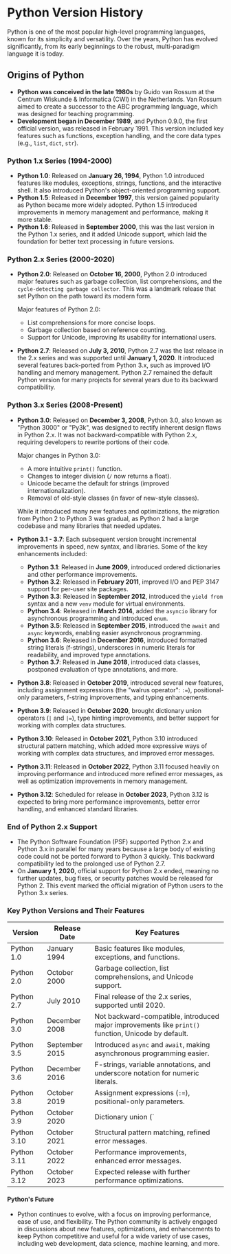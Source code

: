 # Python Version History

Python is one of the most popular high-level programming languages, known for its simplicity and versatility. Over the years, Python has evolved significantly, from its early beginnings to the robust, multi-paradigm language it is today.

## Origins of Python
- **Python was conceived in the late 1980s** by Guido van Rossum at the Centrum Wiskunde & Informatica (CWI) in the Netherlands. Van Rossum aimed to create a successor to the ABC programming language, which was designed for teaching programming.
- **Development began in December 1989**, and Python 0.9.0, the first official version, was released in February 1991. This version included key features such as functions, exception handling, and the core data types (e.g., `list`, `dict`, `str`).

### Python 1.x Series (1994-2000)
- **Python 1.0**: Released on **January 26, 1994**, Python 1.0 introduced features like modules, exceptions, strings, functions, and the interactive shell. It also introduced Python's object-oriented programming support.
- **Python 1.5**: Released in **December 1997**, this version gained popularity as Python became more widely adopted. Python 1.5 introduced improvements in memory management and performance, making it more stable.
- **Python 1.6**: Released in **September 2000**, this was the last version in the Python 1.x series, and it added Unicode support, which laid the foundation for better text processing in future versions.

### Python 2.x Series (2000-2020)
- **Python 2.0**: Released on **October 16, 2000**, Python 2.0 introduced major features such as garbage collection, list comprehensions, and the `cycle-detecting garbage collector`. This was a landmark release that set Python on the path toward its modern form.

  Major features of Python 2.0:
  - List comprehensions for more concise loops.
  - Garbage collection based on reference counting.
  - Support for Unicode, improving its usability for international users.

- **Python 2.7**: Released on **July 3, 2010**, Python 2.7 was the last release in the 2.x series and was supported until **January 1, 2020**. It introduced several features back-ported from Python 3.x, such as improved I/O handling and memory management. Python 2.7 remained the default Python version for many projects for several years due to its backward compatibility.

### Python 3.x Series (2008-Present)
- **Python 3.0**: Released on **December 3, 2008**, Python 3.0, also known as "Python 3000" or "Py3k", was designed to rectify inherent design flaws in Python 2.x. It was not backward-compatible with Python 2.x, requiring developers to rewrite portions of their code.

  Major changes in Python 3.0:
  - A more intuitive `print()` function.
  - Changes to integer division (`/` now returns a float).
  - Unicode became the default for strings (improved internationalization).
  - Removal of old-style classes (in favor of new-style classes).

  While it introduced many new features and optimizations, the migration from Python 2 to Python 3 was gradual, as Python 2 had a large codebase and many libraries that needed updates.

- **Python 3.1 - 3.7**: Each subsequent version brought incremental improvements in speed, new syntax, and libraries. Some of the key enhancements included:
  - **Python 3.1**: Released in **June 2009**, introduced ordered dictionaries and other performance improvements.
  - **Python 3.2**: Released in **February 2011**, improved I/O and PEP 3147 support for per-user site packages.
  - **Python 3.3**: Released in **September 2012**, introduced the `yield from` syntax and a new `venv` module for virtual environments.
  - **Python 3.4**: Released in **March 2014**, added the `asyncio` library for asynchronous programming and introduced `enum`.
  - **Python 3.5**: Released in **September 2015**, introduced the `await` and `async` keywords, enabling easier asynchronous programming.
  - **Python 3.6**: Released in **December 2016**, introduced formatted string literals (f-strings), underscores in numeric literals for readability, and improved type annotations.
  - **Python 3.7**: Released in **June 2018**, introduced data classes, postponed evaluation of type annotations, and more.

- **Python 3.8**: Released in **October 2019**, introduced several new features, including assignment expressions (the "walrus operator": `:=`), positional-only parameters, f-string improvements, and typing enhancements.

- **Python 3.9**: Released in **October 2020**, brought dictionary union operators (`|` and `|=`), type hinting improvements, and better support for working with complex data structures.

- **Python 3.10**: Released in **October 2021**, Python 3.10 introduced structural pattern matching, which added more expressive ways of working with complex data structures, and improved error messages.

- **Python 3.11**: Released in **October 2022**, Python 3.11 focused heavily on improving performance and introduced more refined error messages, as well as optimization improvements in memory management.

- **Python 3.12**: Scheduled for release in **October 2023**, Python 3.12 is expected to bring more performance improvements, better error handling, and enhanced standard libraries.

### End of Python 2.x Support
- The Python Software Foundation (PSF) supported Python 2.x and Python 3.x in parallel for many years because a large body of existing code could not be ported forward to Python 3 quickly. This backward compatibility led to the prolonged use of Python 2.7.
- On **January 1, 2020**, official support for Python 2.x ended, meaning no further updates, bug fixes, or security patches would be released for Python 2. This event marked the official migration of Python users to the Python 3.x series.

### Key Python Versions and Their Features

| Version   | Release Date   | Key Features |
|-----------|----------------|--------------|
| Python 1.0  | January 1994 | Basic features like modules, exceptions, and functions. |
| Python 2.0  | October 2000 | Garbage collection, list comprehensions, and Unicode support. |
| Python 2.7  | July 2010     | Final release of the 2.x series, supported until 2020. |
| Python 3.0  | December 2008 | Not backward-compatible, introduced major improvements like `print()` function, Unicode by default. |
| Python 3.5  | September 2015| Introduced `async` and `await`, making asynchronous programming easier. |
| Python 3.6  | December 2016 | F-strings, variable annotations, and underscore notation for numeric literals. |
| Python 3.8  | October 2019  | Assignment expressions (`:=`), positional-only parameters. |
| Python 3.9  | October 2020  | Dictionary union (`|`), flexible type hinting. |
| Python 3.10 | October 2021  | Structural pattern matching, refined error messages. |
| Python 3.11 | October 2022  | Performance improvements, enhanced error messages. |
| Python 3.12 | October 2023  | Expected release with further performance optimizations. |

#### Python's Future
- Python continues to evolve, with a focus on improving performance, ease of use, and flexibility. The Python community is actively engaged in discussions about new features, optimizations, and enhancements to keep Python competitive and useful for a wide variety of use cases, including web development, data science, machine learning, and more.